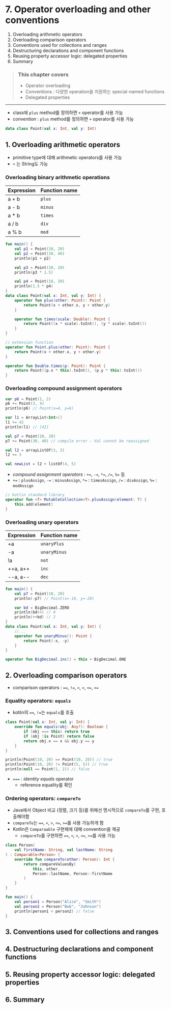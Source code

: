 # 7. Operator overloading and other conventions

1. Overloading arithmetic operators
2. Overloading comparison operators
3. Conventions used for collections and ranges
4. Destructuring declarations and component functions
5. Reusing property accessor logic: delegated properties
6. Summary

> ### This chapter covers
>
> - Operator overloading
> - Conventions : 다양한 operation을 지원하는 special-named functions
> - Delegated properties

---

- class에 `plus` method를 정의하면 `+` operator를 사용 가능
- _convention_ : `plus` method를 정의하면 `+` operator를 사용 가능

```kotlin
data class Point(val x: Int, val y: Int) 
```

## 1. Overloading arithmetic operators

- primitive type에 대해 arithmetic operators를 사용 가능
- `+` 는 String도 가능

### Overloading binary arithmetic operations

| Expression | Function name |
|------------|---------------|
| a + b      | `plus`        |
| a - b      | `minus`       |
| a * b      | `times`       |
| a / b      | `div`         |
| a % b      | `mod`         |

```kotlin
fun main() {
    val p1 = Point(10, 20)
    val p2 = Point(30, 40)
    println(p1 + p2)

    val p3 = Point(10, 20)
    println(p3 * 1.5)

    val p4 = Point(10, 20)
    println(1.5 * p4)
}
data class Point(val x: Int, val y: Int) {
    operator fun plus(other: Point): Point {
        return Point(x + other.x, y + other.y)
    }

    operator fun times(scale: Double): Point {
        return Point((x * scale).toInt(), (y * scale).toInt())
    }
}

// extension function
operator fun Point.plus(other: Point): Point {
    return Point(x + other.x, y + other.y)
}

operator fun Double.times(p: Point): Point {
    return Point((p.x * this).toInt(), (p.y * this).toInt())
}

```

### Overloading compound assignment operators

```kotlin
var p6 = Point(1, 2)
p6 += Point(3, 4)
println(p6) // Point(x=4, y=6)

var l1 = ArrayList<Int>()
l1 += 42
println(l1) // [42]

val p7 = Point(10, 20)
p7 += Point(30, 40) // compile error : Val cannot be reassigned

val l2 = arrayListOf(1, 2)
l2 += 3

val newList = l2 + listOf(4, 5)
```

- _compound assignment operators_ : `+=`, `-=`, `*=`, `/=`, `%=` 등
- `+=` : `plusAssign`, `-=` : `minusAssign`, `*=` : `timesAssign`, `/=` : `divAssign`, `%=` : `modAssign`

```kotlin
// kotlin standard library
operator fun <T> MutableCollection<T>.plusAssign(element: T) {
    this.add(element)
}
```

### Overloading unary operators

| Expression | Function name |
|------------|---------------|
| +a         | `unaryPlus`   |
| -a         | `unaryMinus`  |
| !a         | `not`         |
| ++a, a++   | `inc`         |
| --a, a--   | `dec`         |

```kotlin
fun main() {
    val p7 = Point(10, 20)
    println(-p7) // Point(x=-10, y=-20)

    var bd = BigDecimal.ZERO
    println(bd++) // 0
    println(++bd) // 2
}
data class Point(val x: Int, val y: Int) {
    //...
    operator fun unaryMinus(): Point {
        return Point(-x, -y)
    }
}

operator fun BigDecimal.inc() = this + BigDecimal.ONE
```

## 2. Overloading comparison operators

- comparison operators : `==`, `!=`, `<`, `>`, `<=`, `>=`

### Equality operators: `equals`

- kotlin의 `==`, `!=`는 `equals`를 호출

```kotlin
class Point(val x: Int, val y: Int) {
    override fun equals(obj: Any?): Boolean {
        if (obj === this) return true
        if (obj !is Point) return false
        return obj.x == x && obj.y == y
    }
}

println(Point(10, 20) == Point(10, 20)) // true
println(Point(10, 20) != Point(5, 5)) // true
println(null == Point(1, 2)) // false
```

- `===` : _identity equals_ operator
    - reference equality를 확인

### Ordering operators: `compareTo`

- Java에서 Object 비교 (정렬, 크기 등)를 위해선 명시적으로 `compareTo`를 구현, 호출해야함
- `compareTo`는 `==`, `<`, `>`, `<=`, `>=`를 사용 가능하게 함
- Kotlin은 `Comparaable` 구현체에 대해 convention을 제공
    - `compareTo`를 구현하면 `==`, `<`, `>`, `<=`, `>=`를 사용 가능

```kotlin
class Person(
    val firstName: String, val lastName: String
) : Comparable<Person> {
    override fun compareTo(other: Person): Int {
        return compareValuesBy(
            this, other,
            Person::lastName, Person::firstName
        )
    }
}

fun main() {
    val person1 = Person("Alice", "Smith")
    val person2 = Person("Bob", "Johnson")
    println(person1 < person2) // false
}
```

## 3. Conventions used for collections and ranges

## 4. Destructuring declarations and component functions

## 5. Reusing property accessor logic: delegated properties

## 6. Summary

